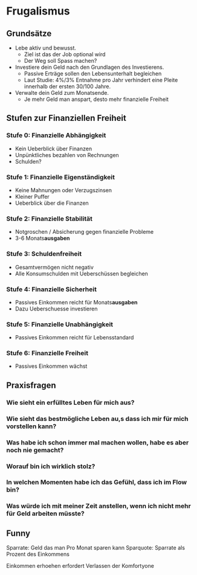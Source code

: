 # Frugalismus

## Grundsätze

* Lebe aktiv und bewusst.
  * Ziel ist das der Job optional wird
  * Der Weg soll Spass machen?
* Investiere dein Geld nach den Grundlagen des Investierens.
  * Passive Erträge sollen den Lebensunterhalt begleichen
  * Laut Studie: 4%/3% Entnahme pro Jahr verhindert eine Pleite innerhalb der ersten 30/100 Jahre.
* Verwalte dein Geld zum Monatsende.
  * Je mehr Geld man anspart, desto mehr finanzielle Freiheit

## Stufen zur Finanziellen Freiheit

### Stufe 0: Finanzielle Abhängigkeit
 * Kein Ueberblick über Finanzen
 * Unpünktliches bezahlen von Rechnungen
 * Schulden?

### Stufe 1: Finanzielle Eigenständigkeit
 * Keine Mahnungen oder Verzugszinsen
 * Kleiner Puffer
 * Ueberblick über die Finanzen

### Stufe 2: Finanzielle Stabilität
 * Notgroschen / Absicherung gegen finanzielle Probleme
 * 3-6 Monats**ausgaben**

### Stufe 3: Schuldenfreiheit
 * Gesamtvermögen nicht negativ
 * Alle Konsumschulden mit Ueberschüssen begleichen

### Stufe 4: Finanzielle Sicherheit
 * Passives Einkommen reicht für Monats**ausgaben**
 * Dazu Ueberschuesse investieren

### Stufe 5: Finanzielle Unabhängigkeit
 * Passives Einkommen reicht für Lebensstandard

### Stufe 6: Finanzielle Freiheit
 * Passives Einkommen wächst

## Praxisfragen

### Wie sieht ein erfülltes Leben für mich aus?

### Wie sieht das bestmögliche Leben au,s dass ich mir für mich vorstellen kann?

### Was habe ich schon immer mal machen wollen, habe es aber noch nie gemacht?

### Worauf bin ich wirklich stolz?

### In welchen Momenten habe ich das Gefühl, dass ich im Flow bin?

### Was würde ich mit meiner Zeit anstellen, wenn ich nicht mehr für Geld arbeiten müsste?

## Funny

Sparrate: Geld das man Pro Monat sparen kann
Sparquote: Sparrate als Prozent des Einkommens

Einkommen erhoehen erfordert Verlassen der Komfortyone